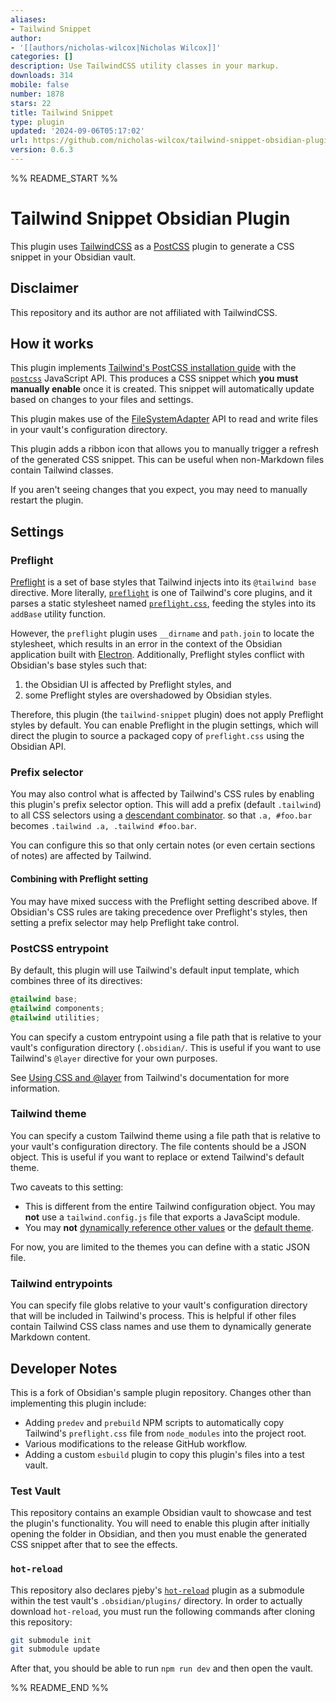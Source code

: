 ```yaml
---
aliases:
- Tailwind Snippet
author:
- '[[authors/nicholas-wilcox|Nicholas Wilcox]]'
categories: []
description: Use TailwindCSS utility classes in your markup.
downloads: 314
mobile: false
number: 1878
stars: 22
title: Tailwind Snippet
type: plugin
updated: '2024-09-06T05:17:02'
url: https://github.com/nicholas-wilcox/tailwind-snippet-obsidian-plugin
version: 0.6.3
---
```


%% README_START %%

# Tailwind Snippet Obsidian Plugin

This plugin uses [TailwindCSS](https://tailwindcss.com/) as a
[PostCSS](https://postcss.org/) plugin to generate a CSS snippet in your Obsidian
vault.

## Disclaimer

This repository and its author are not affiliated with TailwindCSS.

## How it works

This plugin implements
[Tailwind's PostCSS installation guide](https://tailwindcss.com/docs/installation/using-postcss)
with the [`postcss`](https://postcss.org/api/) JavaScript API. This produces a
CSS snippet which **you must manually enable** once it is created. This snippet
will automatically update based on changes to your files and settings.

This plugin makes use of the
[FileSystemAdapter](https://docs.obsidian.md/Reference/TypeScript+API/FileSystemAdapter/FileSystemAdapter)
API to read and write files in your vault's configuration directory.

This plugin adds a ribbon icon that allows you to manually trigger a refresh of
the generated CSS snippet. This can be useful when non-Markdown files contain
Tailwind classes.

If you aren't seeing changes that you expect, you may need to manually restart
the plugin.

## Settings

### Preflight

[Preflight](https://tailwindcss.com/docs/preflight) is a set of base styles that
Tailwind injects into its `@tailwind base` directive. More literally,
[`preflight`](https://github.com/tailwindlabs/tailwindcss/blob/master/src/corePlugins.js#L494)
is one of Tailwind's core plugins, and it parses a static stylesheet named
[`preflight.css`](https://github.com/tailwindlabs/tailwindcss/blob/master/src/css/preflight.css),
feeding the styles into its `addBase` utility function.

However, the `preflight` plugin uses `__dirname` and `path.join` to locate the
stylesheet, which results in an error in the context of the Obsidian application
built with [Electron](https://www.electronjs.org/). Additionally, Preflight
styles conflict with Obsidian's base styles such that:

1. the Obsidian UI is affected by Preflight styles, and
2. some Preflight styles are overshadowed by Obsidian styles.

Therefore, this plugin (the `tailwind-snippet` plugin) does not
apply Preflight styles by default. You can enable Preflight in the plugin
settings, which will direct the plugin to source a packaged copy of
`preflight.css` using the Obsidian API.

### Prefix selector

You may also control what is affected by Tailwind's CSS rules by enabling this
plugin's prefix selector option. This will add a prefix (default `.tailwind`) to
all CSS selectors using a
[descendant combinator](https://developer.mozilla.org/en-US/docs/Web/CSS/Descendant_combinator).
so that `.a, #foo.bar` becomes `.tailwind .a, .tailwind #foo.bar`.

You can configure this so that only certain notes (or even certain sections of
notes) are affected by Tailwind.

#### Combining with Preflight setting

You may have mixed success with the Preflight setting described above. If
Obsidian's CSS rules are taking precedence over Preflight's styles, then setting
a prefix selector may help Preflight take control.

### PostCSS entrypoint

By default, this plugin will use Tailwind's default input template, which
combines three of its directives:

```css
@tailwind base;
@tailwind components;
@tailwind utilities;
```

You can specify a custom entrypoint using a file path that is relative to your
vault's configuration directory (`.obsidian/`. This is useful if you want to use
Tailwind's `@layer` directive for your own purposes.

See
[Using CSS and @layer](https://tailwindcss.com/docs/adding-custom-styles#using-css-and-layer)
from Tailwind's documentation for more information.

### Tailwind theme

You can specify a custom Tailwind theme using a file path that is relative to
your vault's configuration directory. The file contents should be a JSON object.
This is useful if you want to replace or extend Tailwind's default theme.

Two caveats to this setting:

- This is different from the entire Tailwind configuration object. You may
  **not** use a `tailwind.config.js` file that exports a JavaScipt module.
- You may **not**
  [dynamically reference other values](https://tailwindcss.com/docs/theme#referencing-other-values)
  or the
  [default theme](https://tailwindcss.com/docs/theme#referencing-other-values).

For now, you are limited to the themes you can define with a static JSON file.

### Tailwind entrypoints

You can specify file globs relative to your vault's configuration directory that
will be included in Tailwind's process. This is helpful if other files contain
Tailwind CSS class names and use them to dynamically generate Markdown content.

## Developer Notes

This is a fork of Obsidian's sample plugin repository. Changes other than
implementing this plugin include:

- Adding `predev` and `prebuild` NPM scripts to automatically copy Tailwind's
  `preflight.css` file from `node_modules` into the project root.
- Various modifications to the release GitHub workflow.
- Adding a custom `esbuild` plugin to copy this plugin's files into a test
  vault.

### Test Vault

This repository contains an example Obsidian vault to showcase and test the
plugin's functionality. You will need to enable this plugin after initially
opening the folder in Obsidian, and then you must enable the generated CSS
snippet after that to see the effects.

### `hot-reload`

This repository also declares pjeby's
[`hot-reload`](https://github.com/pjeby/hot-reload) plugin as a submodule within
the test vault's `.obsidian/plugins/` directory. In order to actually download
`hot-reload`, you must run the following commands after cloning this repository:

```bash
git submodule init
git submodule update
```

After that, you should be able to run `npm run dev` and then open the vault.


%% README_END %%